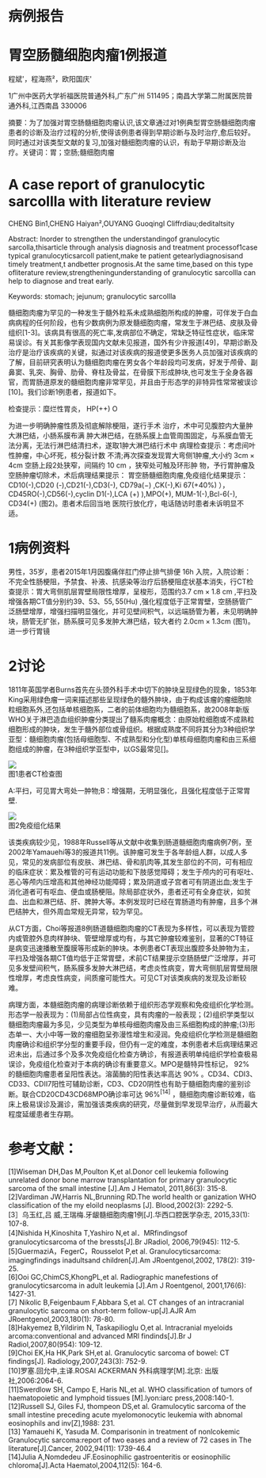 # 病例报告

# 胃空肠髓细胞肉瘤1例报道

程斌'，程海燕²，欧阳国庆'

1广州中医药大学祈福医院普通外科,广东广州 511495；南昌大学第二附属医院普通外科,江西南昌 330006

摘要：为了加强对胃空肠髓细胞肉瘤认识,该文章通过对1例典型胃空肠髓细胞肉瘤患者的诊断及治疗过程的分析,使得该例患者得到早期诊断与及时治疗,愈后较好。同时通过对该类型文献的复习,加强对髓细胞肉瘤的认识，有助于早期诊断及治疗。关键词：胃；空肠;髓细胞肉瘤

# A case report of granulocytic sarcollla with literature review

CHENG Bin1,CHENG Haiyan²,OUYANG Guoqingl Cliffrdiau;deditaltsity

Abstract: Inorder to strengthen the understandingof granulocytic sarcolla,thisarticle through analysis diagnosis and treatment processof1case typical granulocyticsarcoll patient,make te patient getearlydiagnosisand timely treatment,t andbetter prognosis.At the same time,based on this type ofliterature review,strengtheningunderstanding of granulocytic sarcollla can help to diagnose and treat early.

Keywords: stomach; jejunum; granulocytic sarcollla

髓细胞肉瘤为罕见的一种发生于髓外粒系未成熟细胞所构成的肿瘤，可伴发于白血病病程的任何阶段，也有少数病例为原发髓细胞肉瘤，常发生于淋巴结、皮肤及骨组织[1-3]。该病具有很高的死亡率,发病部位不确定，常缺乏特征性症状，临床常易误诊。有关其影像学表现国内文献未见报道，国外有少许报道[49]，早期诊断及治疗是治疗该疾病的关键，拟通过对该疾病的报道使更多医务人员加强对该疾病的了解，目前研究表明认为髓细胞肉瘤在男女各个年龄段均可发病，好发于颅骨、副鼻窦、乳突、胸骨、肋骨、脊柱及骨盆，在骨膜下形成肿块,也可发生于全身各器官，而胃肠道原发的髓细胞肉瘤非常罕见，并且由于形态学的非特异性常常被误诊[10]。我们诊断1例患者，报道如下。

检查提示：糜烂性胃炎， $\mathrm { H P } ( + + )$ O

为进一步明确肿瘤性质及彻底解除梗阻，遂行手术 治疗，术中可见腹腔内大量肿大淋巴结，小肠系膜布满 肿大淋巴结，在肠系膜上血管周围固定，与系膜血管无 法分离，无法行淋巴结清扫术，遂取1肿大淋巴结行术中 病理检查提示：考虑间叶性肿瘤，中心坏死，核分裂计数 不清;再次探查发现胃大弯侧1肿瘤,大小约 $3 \mathrm { c m } { \times } 4 \mathrm { c m }$ 空肠上段2处狭窄，间隔约 $1 0 \ \mathrm { c m }$ ，狭窄处可触及环形肿 物，予行胃肿瘤及空肠肿瘤切除术，术后病理结果提示： 胃空肠髓细胞肉瘤,免疫组化结果提示：CD10(-),CD20 (-),CD21(-),CD3(-), $\mathrm { C D 7 9 a ( - ) }$ ,CK(-),Ki $6 7 ( + 4 0 \% )$ ）， CD45RO(-),CD56(-),cyclin D1(-),LCA $( + )$ ),MPO(+), MUM-1(-),Bcl-6(-), $\mathrm { C D } 3 4 ( + )$ (图2)。患者术后回当地 医院行放化疗，电话随访时患者未诉明显不适。

# 1病例资料

男性，35岁，患者2015年1月因腹痛伴肛门停止排气排便 $1 6 \mathrm { h }$ 入院，入院诊断：不完全性肠梗阻，予禁食、补液、抗感染等治疗后肠梗阻症状基本消失，行CT检查提示：胃大弯侧肌层胃壁局限性增厚，呈梭形，范围约$3 . 7 ~ \mathrm { c m } { \times } 1 . 8 ~ \mathrm { c m }$ ,平扫及增强各期CT值分别约39、53、$5 5 , 5 5 ( \mathrm { H u } )$ ,强化程度低于正常胃壁，空肠肠管广泛肠壁增厚，增强扫描明显强化，并可见壁间积气，以远端肠管为著，未见明确肿块，肠管无扩张，肠系膜可见多发肿大淋巴结，较大者约 $2 . 0 \mathrm { c m } { \times } 1 . 3 \mathrm { c m }$ (图1)。进一步行胃镜

# 2讨论

1811年英国学者Burns首先在头颈外科手术中切下的肿块呈现绿色的现象，1853年King采用绿色瘤一词来描述那些呈现绿色的髓外肿块，由于构成该瘤的瘤细胞除粒细胞系外,还包括单核细胞系，二者的前体细胞均为髓细胞系，故2008年新版WHO关于淋巴造血组织肿瘤分类提出了髓系肉瘤概念：由原始粒细胞或不成熟粒细胞形成的肿块，发生于髓外部位或骨组织。根据成熟度不同将其分为3种组织学亚型：髓细胞肉瘤(包括母细胞型、不成熟型和分化型)单核母细胞肉瘤和由三系细胞组成的肿瘤，在3种组织学亚型中，以GS最常见[]。

![](images/c10d7793b91ed9919c9eebae91cc068e299c09a2fb4beda0c87cff0cbc8aad06.jpg)  
图1患者CT检查图

A:平扫，可见胃大弯处一肿物;B：增强期，无明显强化，且强化程度低于正常胃壁.

![](images/38ccf106fc9c2efd1e1c8c2b430842e5b750bb7ed765135d182ccf9234891f60.jpg)  
图2免疫组化结果

该类疾病较少见，1988年Russell等从文献中收集到肠道髓细胞肉瘤病例7例，至2002年Yamauehi等3的报道共11例。该肿瘤可发生于各年龄组人群，以成人多见，常见的发病部位有皮肤、淋巴结、骨和肌肉等,其发生部位的不同，可有相应的临床症状：累及椎管的可有运动功能和下肢感觉障碍；发生于颅内的可有呕吐、恶心等颅内压增高和其他神经功能障碍；累及阴道或子宫者可有阴道出血;发生于消化道者可有呕血、便血或肠梗阻。除局部症状外，患者还可有全身症状，如贫血、出血和淋巴结、肝、脾肿大等。本例发现时已经在胃肠道均有肿瘤，且多个淋巴结肿大，但外周血常规无异常，较为罕见。

从CT方面，Choi等报道8例肠道髓细胞肉瘤的CT表现为多样性，可以表现为管腔内或管腔外息肉样肿块、管壁增厚或均有，与其它肿瘤较难鉴别，显著的CT特征是病变迅速播散至腹膜等形成新的肿块。本例患者CT表现出腹腔多处肿物为主，平扫及增强各期CT值均低于正常胃壁，术前CT结果提示空肠肠壁广泛增厚，并可见多发壁间积气，肠系膜多发肿大淋巴结，考虑炎性病变，胃大弯侧肌层胃壁局限性增厚，考虑良性病变，间质瘤可能性大。可见CT对该类疾病的发现及诊断较难。

病理方面，本髓细胞肉瘤的病理诊断依赖于组织形态学观察和免疫组织化学检测。形态学一般表现为：(1)局部占位性病变，具有肉瘤的一般表现；(2)组织学类型以髓细胞肉瘤最为多见，少见类型为单核母细胞肉瘤及由三系细胞构成的肿瘤;(3)形态单一、大小中等一致的瘤细胞呈弥漫性增生和浸润。免疫组织化学检测是髓细胞肉瘤确诊和组织学分型的重要手段，但仍有一定的难度，本例患者术后病理结果迟迟未出，后通过多个及多次免疫组化检查方确诊，有报道表明单纯组织学检查极易误诊，免疫组化检查对于本病的确诊有重要意义。MPO是髓特异性标记， $92 \%$ 的髓细胞肉瘤患者呈阳性表达。溶菌酶的阳性表达率高达 $90 \%$ 。CD34、CDI3、CD33、CDII7阳性可辅助诊断，CD3、CD20阴性也有助于髓细胞肉瘤的鉴别诊断。联合CD20CD43CD68MPO确诊率可达 $9 6 \% ^ { [ 1 4 ] }$ ，髓细胞肉瘤诊断较难，临床上极易误诊及漏诊，需加强该类疾病的研究，尽量做到早发现早治疗，从而最大程度延缓患者生存期。

# 参考文献：

[1]Wiseman DH,Das M,Poulton K,et al.Donor cell leukemia following unrelated donor bone marrow transplantation for primary granulocytic sarcoma of the small intestine [J].Am J Hematol, 2011,86(3): 315-8.   
[2]Vardiman JW,Harris NL,Brunning RD.The world health or ganization WHO classification of the my eloild neoplasms [J]. Blood,2002(3): 2292-5.   
[3］乌玉红,吕 威,王瑞梅.牙龈髓细胞肉瘤1例[J].华西口腔医学杂志, 2015,33(1): 107-8.   
[4]Nishida H,Kinoshita T,Yashiro N,et al．MRfindingsof granulocyticsarcoma of the bressts[J].Br JRadiol, 2006,79(945): 112-5.   
[5]GuermaziA，FegerC，Rousselot P,et al. Granulocyticsarcoma: imagingfindings inadultsand children[J].Am JRoentgenol,2002, 178(2): 319-25.   
[6]Ooi GC,ChimCS,KhongPL,et al. Radiographic manefestions of granulocyticsarcoma in adult leukemia [J].Am J Roentgenol, 2001,176(6): 1427-31.   
[7] Nikolic B,Feigenbaum F,Abbara S,et al. CT changes of an intracranial granulocytic sarcoma on short-term follow-up[J].AJR Am JRoentgenol,2003,180(1): 78-80.   
[8]Hakyemez B,Yildirim N, Taskapilioglu O,et al. Intracranial myeloids arcoma:conventional and advanced MRl findinds[J].Br J Radiol,2007,80(954): 109-12.   
[9]Choi EK,Ha HK,Park SH,et al. Granulocytic sarcoma of bowel: CT findings[J]. Radiology,2007,243(3): 752-9.   
[10]罗塞.回允中,主译.ROSAI ACKERMAN 外科病理学[M].北京: 出版社,2006:2064-6.   
[11]Swerdlow SH, Campo E, Haris NL,et al. WHO classification of tumors of haematopoietic and lymphoid tissues [M].lyon:iarc press,2008:140-1.   
[12]Russell SJ, Giles FJ, thompeon DS,et al. Gramulocytic sarcoma of the small intestine preceding acute myelomonocytic leukemia with abnomal eosinophils and inv[Z],1988: 231.   
[13] Yamauehi K, Yasuda M. Comparisonin in treatment of nonlcokemic Granulocytic sarcoma:report of two eases and a review of 72 cases in The literature[J].Cancer, 2002,94(11): 1739-46.4   
[14]Julia A,Nomdedeu JF.Eosinophilic gastroenteritis or eosinophilic chloroma[J].Acta Haematol,2004,112(5): 164-6.